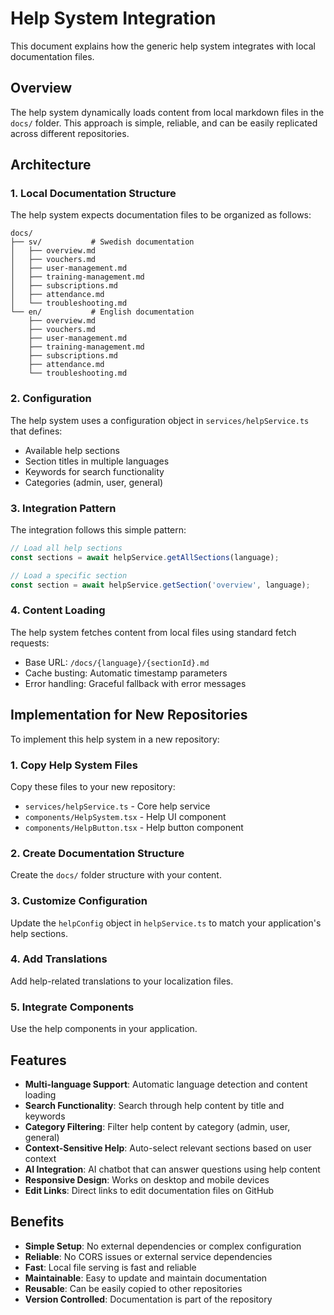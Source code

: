 # Help System Integration

This document explains how the generic help system integrates with local documentation files.

## Overview

The help system dynamically loads content from local markdown files in the `docs/` folder. This approach is simple, reliable, and can be easily replicated across different repositories.

## Architecture

### 1. Local Documentation Structure
The help system expects documentation files to be organized as follows:

```
docs/
├── sv/           # Swedish documentation
│   ├── overview.md
│   ├── vouchers.md
│   ├── user-management.md
│   ├── training-management.md
│   ├── subscriptions.md
│   ├── attendance.md
│   └── troubleshooting.md
└── en/           # English documentation
    ├── overview.md
    ├── vouchers.md
    ├── user-management.md
    ├── training-management.md
    ├── subscriptions.md
    ├── attendance.md
    └── troubleshooting.md
```

### 2. Configuration
The help system uses a configuration object in `services/helpService.ts` that defines:
- Available help sections
- Section titles in multiple languages
- Keywords for search functionality
- Categories (admin, user, general)

### 3. Integration Pattern
The integration follows this simple pattern:
```typescript
// Load all help sections
const sections = await helpService.getAllSections(language);

// Load a specific section
const section = await helpService.getSection('overview', language);
```

### 4. Content Loading
The help system fetches content from local files using standard fetch requests:
- Base URL: `/docs/{language}/{sectionId}.md`
- Cache busting: Automatic timestamp parameters
- Error handling: Graceful fallback with error messages

## Implementation for New Repositories

To implement this help system in a new repository:

### 1. Copy Help System Files
Copy these files to your new repository:
- `services/helpService.ts` - Core help service
- `components/HelpSystem.tsx` - Help UI component
- `components/HelpButton.tsx` - Help button component

### 2. Create Documentation Structure
Create the `docs/` folder structure with your content.

### 3. Customize Configuration
Update the `helpConfig` object in `helpService.ts` to match your application's help sections.

### 4. Add Translations
Add help-related translations to your localization files.

### 5. Integrate Components
Use the help components in your application.

## Features

- **Multi-language Support**: Automatic language detection and content loading
- **Search Functionality**: Search through help content by title and keywords
- **Category Filtering**: Filter help content by category (admin, user, general)
- **Context-Sensitive Help**: Auto-select relevant sections based on user context
- **AI Integration**: AI chatbot that can answer questions using help content
- **Responsive Design**: Works on desktop and mobile devices
- **Edit Links**: Direct links to edit documentation files on GitHub

## Benefits

- **Simple Setup**: No external dependencies or complex configuration
- **Reliable**: No CORS issues or external service dependencies
- **Fast**: Local file serving is fast and reliable
- **Maintainable**: Easy to update and maintain documentation
- **Reusable**: Can be easily copied to other repositories
- **Version Controlled**: Documentation is part of the repository
